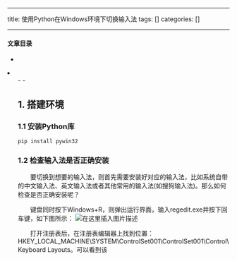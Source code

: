 
--- 
title:  使用Python在Windows环境下切换输入法 
tags: []
categories: [] 

---


#### 文章目录

  - 
  <li>
   <ul>
    - 
    - 
   


## 1. 搭建环境

### 1.1 安装Python库

```
pip install pywin32

```

### 1.2 检查输入法是否正确安装

  要切换到想要的输入法，则首先需要安装好对应的输入法，比如系统自带的中文输入法、英文输入法或者其他常用的输入法(如搜狗输入法)。那么如何检查是否正确安装呢？

  键盘同时按下Windows+R，则弹出运行界面，输入regedit.exe并按下回车键，如下图所示： <img src="https://img-blog.csdnimg.cn/24e0885c58e3487b8935c9ea194f791f.png#pic_center" alt="在这里插入图片描述">

  打开注册表后，在注册表编辑器上找到位置：HKEY_LOCAL_MACHINE\SYSTEM\ControlSet001\ControlSet001\Control\Keyboard Layouts。可以看到该
